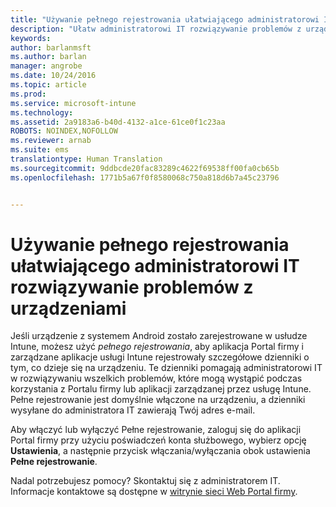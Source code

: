 ```yaml
---
title: "Używanie pełnego rejestrowania ułatwiającego administratorowi IT rozwiązywanie problemów z urządzeniami | Microsoft Intune"
description: "Ułatw administratorowi IT rozwiązywanie problemów z urządzeniami, używając pełnego rejestrowania"
keywords: 
author: barlanmsft
ms.author: barlan
manager: angrobe
ms.date: 10/24/2016
ms.topic: article
ms.prod: 
ms.service: microsoft-intune
ms.technology: 
ms.assetid: 2a9183a6-b40d-4132-a1ce-61ce0f1c23aa
ROBOTS: NOINDEX,NOFOLLOW
ms.reviewer: arnab
ms.suite: ems
translationtype: Human Translation
ms.sourcegitcommit: 9ddbcde20fac83289c4622f69538ff00fa0cb65b
ms.openlocfilehash: 1771b5a67f0f8580068c750a818d6b7a45c23796


---
```



# <a name="use-verbose-logging-to-help-your-it-admin-fix-device-issues"></a>Używanie pełnego rejestrowania ułatwiającego administratorowi IT rozwiązywanie problemów z urządzeniami

Jeśli urządzenie z systemem Android zostało zarejestrowane w usłudze Intune, możesz użyć *pełnego rejestrowania*, aby aplikacja Portal firmy i zarządzane aplikacje usługi Intune rejestrowały szczegółowe dzienniki o tym, co dzieje się na urządzeniu. Te dzienniki pomagają administratorowi IT w rozwiązywaniu wszelkich problemów, które mogą wystąpić podczas korzystania z Portalu firmy lub aplikacji zarządzanej przez usługę Intune. Pełne rejestrowanie jest domyślnie włączone na urządzeniu, a dzienniki wysyłane do administratora IT zawierają Twój adres e-mail.

Aby włączyć lub wyłączyć Pełne rejestrowanie, zaloguj się do aplikacji Portal firmy przy użyciu poświadczeń konta służbowego, wybierz opcję **Ustawienia**, a następnie przycisk włączania/wyłączania obok ustawienia **Pełne rejestrowanie**.

Nadal potrzebujesz pomocy? Skontaktuj się z administratorem IT. Informacje kontaktowe są dostępne w [witrynie sieci Web Portal firmy](http://portal.manage.microsoft.com).



<!--HONumber=Nov16_HO1-->


